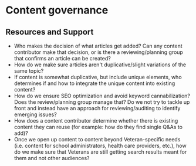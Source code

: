 # Content governance

## Resources and Support

- Who makes the decision of what articles get added? Can any content contributor make that decision, or is there a reviewing/planning group that confirms an article can be created?
- How do we make sure articles aren't duplicative/slight variations of the same topic?
- If content is somewhat duplicative, but include unique elements, who determines if and how to integrate the unique content into existing content?
- How do we ensure SEO optimization and avoid keyword cannabilization? Does the review/planning group manage that? Do we not try to tackle up front and instead have an approach for reviewing/auditing to identify emerging issues?
- How does a content contributor determine whether there is existing content they can reuse (for example: how do they find single Q&As to add)?
- Once we open up content to content beyond Veteran-specific needs (i.e. content for school administrators, health care providers, etc.), how do we make sure that Veterans are still getting search results meant for them and not other audiences?
